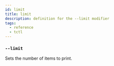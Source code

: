 ```yaml
---
id: limit
title: limit
description: definition for the --limit modifier
tags:
  - reference
  - tctl
---
```


### `--limit`

Sets the number of items to print.
